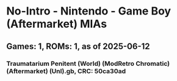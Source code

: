 # No-Intro - Nintendo - Game Boy (Aftermarket) MIAs
## Games: 1, ROMs: 1, as of 2025-06-12

### Traumatarium Penitent (World) (ModRetro Chromatic) (Aftermarket) (Unl).gb, CRC: 50ca30ad
